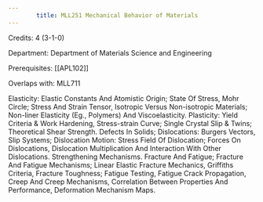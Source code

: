 ```yaml
---
        title: MLL251 Mechanical Behavior of Materials
---
```

Credits: 4 (3-1-0)

Department: Department of Materials Science and Engineering

Prerequisites: [[APL102]]

Overlaps with: MLL711

Elasticity: Elastic Constants And Atomistic Origin; State Of Stress, Mohr Circle; Stress And Strain Tensor, Isotropic Versus Non-isotropic Materials; Non-liner Elasticity (Eg., Polymers) And Viscoelasticity. Plasticity: Yield Criteria & Work Hardening, Stress-strain Curve; Single Crystal Slip & Twins; Theoretical Shear Strength. Defects In Solids; Dislocations: Burgers Vectors, Slip Systems; Dislocation Motion: Stress Field Of Dislocation; Forces On Dislocations, Dislocation Multiplication And Interaction With Other Dislocations. Strengthening Mechanisms. Fracture And Fatigue; Fracture And Fatigue Mechanisms; Linear Elastic Fracture Mechanics, Griffiths Criteria, Fracture Toughness; Fatigue Testing, Fatigue Crack Propagation, Creep And Creep Mechanisms, Correlation Between Properties And Performance, Deformation Mechanism Maps.